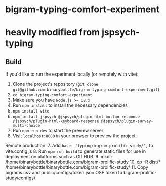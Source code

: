 # bigram-typing-comfort-experiment
# heavily modified from jspsych-typing

## Build 

If you'd like to run the experiment locally (or remotely with vite):

1. Clone the project's repository (`git clone git@github.com:binarybottle/bigram-typing-comfort-experiment.git`)
2. `cd bigram-typing-comfort-experiment`
3. Make sure you have `Node.js >= 18.x`
4. Run `npm install` to install the necessary dependencies
5. `npm install vite`
6. `npm install jspsych @jspsych/plugin-html-button-response @jspsych/plugin-html-keyboard-response @jspsych/plugin-survey-multi-choice`
7. Run `npm run dev` to start the preview server
8. Visit `localhost:8080` in your browser to preview the project.

Remote production:
7. Add ``base: 'typing/bigram-prolific-study/',`` to vite.config.js
8. Run `npm run build` to generate static files for use in deployment on platforms such as GITHUB.
9. mkdir /home/binarybottle/binarybottle.com/bigram-prolific-study
10. cp -R dist/* /home/binarybottle/binarybottle.com/bigram-prolific-study/
11. Copy bigrams.csv and public/configs/token.json OSF token to bigram-prolific-study/configs/
